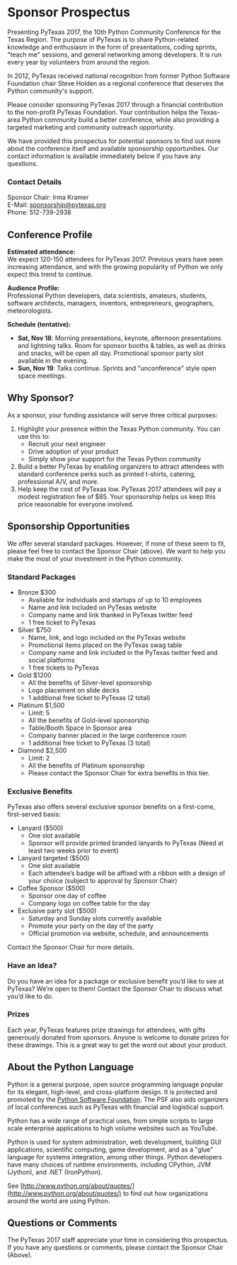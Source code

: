 # Sponsor Prospectus

Presenting PyTexas 2017, the 10th Python Community Conference for the
Texas Region. The purpose of PyTexas is to share Python-related knowledge and
enthusiasm in the form of presentations, coding sprints, "teach me" sessions,
and general networking among developers. It is run every year by volunteers
from around the region.

In 2012, PyTexas received national recognition from former Python Software
Foundation chair Steve Holden as a regional conference that deserves the Python
community's support.

Please consider sponsoring PyTexas 2017 through a financial contribution to the
non-profit PyTexas Foundation. Your contribution helps the Texas-area Python
community build a better conference, while also providing a targeted marketing
and community outreach opportunity.

We have provided this prospectus for potential sponsors to find out more about
the conference itself and available sponsorship opportunities. Our contact
information is available immediately below if you have any questions.

### Contact Details

Sponsor Chair: Irma Kramer<br>
E-Mail: <a href="mailto: sponsorship@pytexas.org">sponsorship@pytexas.org</a><br>
Phone: 512-739-2938<br>

## Conference Profile

**Estimated attendance:**<br>
We expect 120-150 attendees for PyTexas 2017. Previous years have seen increasing
attendance, and with the growing popularity of Python we only expect this trend to continue.

**Audience Profile:**<br>
Professional Python developers, data scientists, amateurs, students, software
architects, managers, inventors, entrepreneurs, geographers, meteorologists.

**Schedule (tentative):**

- **Sat, Nov 18**: Morning presentations, keynote, afternoon presentations and
    lightning talks. Room for sponsor booths & tables, as well as drinks and
    snacks, will be open all day. Promotional sponsor party slot available in
    the evening.
- **Sun, Nov 19**: Talks continue. Sprints and "unconference" style open space
    meetings.

## Why Sponsor?

As a sponsor, your funding assistance will serve three critical purposes:

1. Highlight your presence within the Texas Python community. You can use this to:
    - Recruit your next engineer
    - Drive adoption of your product
    - Simply show your support for the Texas Python community
1. Build a better PyTexas by enabling organizers to attract attendees with
    standard conference perks such as printed t-shirts, catering,
    professional A/V, and more.
1. Help keep the cost of PyTexas low. PyTexas 2017 attendees will pay a modest
    registration fee of $85. Your sponsorship helps us keep this price
    reasonable for everyone involved.

## Sponsorship Opportunities

We offer several standard packages. However, if none of these seem to fit,
please feel free to contact the Sponsor Chair (above). We want to help you make the
most of your investment in the Python community.

### Standard Packages

- Bronze $300
    - Available for individuals and startups of up to 10 employees
    - Name and link included on PyTexas website
    - Company name and link thanked in PyTexas twitter feed
    - 1 free ticket to PyTexas
- Silver $750
    - Name, link, and logo included on the PyTexas website
    - Promotional items placed on the PyTexas swag table
    - Company name and link included in the PyTexas twitter feed and social platforms
    - 1 free tickets to PyTexas
- Gold $1200
    - All the benefits of Silver-level sponsorship
    - Logo placement on slide decks
    - 1 additional free ticket to PyTexas (2 total)
- Platinum $1,500
    - Limit: 5
    - All the benefits of Gold-level sponsorship
    - Table/Booth Space in Sponsor area
    - Company banner placed in the large conference room
    - 1 additional free ticket to PyTexas (3 total)
- Diamond $2,500
    - Limit: 2
    - All the benefits of Platinum sponsorship
    - Please contact the Sponsor Chair for extra benefits in this tier.

### Exclusive Benefits

PyTexas also offers several exclusive sponsor benefits on a first-come, first-served basis:

- Lanyard ($500)
    - One slot available
    - Sponsor will provide printed branded lanyards to PyTexas
    (Need at least two weeks prior to event)
- Lanyard targeted ($500)
    - One slot available
    - Each attendee’s badge will be affixed with a ribbon with a design of your
    choice (subject to approval by Sponsor Chair)
- Coffee Sponsor ($500)
    - Sponsor one day of coffee
    - Company logo on coffee table for the day
- Exclusive party slot ($500)
    - Saturday and Sunday slots currently available
    - Promote your party on the day of the party
    - Official promotion via website, schedule, and announcements

Contact the Sponsor Chair for more details.

### Have an Idea?

Do you have an idea for a package or exclusive benefit you’d like to see at
PyTexas? We’re open to them! Contact the Sponsor Chair to discuss what you’d
like to do.

### Prizes

Each year, PyTexas features prize drawings for attendees, with gifts generously
donated from sponsors. Anyone is welcome to donate prizes for these drawings.
This is a great way to get the word out about your product.

## About the Python Language

Python is a general purpose, open source programming language popular for its
elegant, high-level, and cross-platform design. It is protected and promoted by
the [Python Software Foundation](http://www.python.org/psf/). The PSF also aids
organizers of local conferences such as PyTexas with financial and logistical support.

Python has a wide range of practical uses, from simple scripts to large scale
enterprise applications to high volume websites such as YouTube.

Python is used for system administration, web development, building GUI
applications, scientific computing, game development, and as a "glue" language
for systems integration, among other things. Python developers have many
choices of runtime environments, including CPython, JVM (Jython), and .NET
(IronPython).

See [http://www.python.org/about/quotes/](http://www.python.org/about/quotes/) to find out
how organizations around the world are using Python.

## Questions or Comments

The PyTexas 2017 staff appreciate your time in considering this prospectus. If
you have any questions or comments, please contact the Sponsor Chair (Above).
